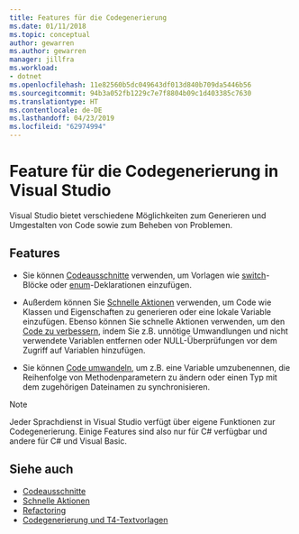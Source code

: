```yaml
---
title: Features für die Codegenerierung
ms.date: 01/11/2018
ms.topic: conceptual
author: gewarren
ms.author: gewarren
manager: jillfra
ms.workload:
- dotnet
ms.openlocfilehash: 11e82560b5dc049643df013d840b709da5446b56
ms.sourcegitcommit: 94b3a052fb1229c7e7f8804b09c1d403385c7630
ms.translationtype: HT
ms.contentlocale: de-DE
ms.lasthandoff: 04/23/2019
ms.locfileid: "62974994"
---
```

# <a name="code-generation-features-in-visual-studio"></a>Feature für die Codegenerierung in Visual Studio

Visual Studio bietet verschiedene Möglichkeiten zum Generieren und Umgestalten von Code sowie zum Beheben von Problemen.

## <a name="features"></a>Features

- Sie können [Codeausschnitte](../ide/code-snippets.md) verwenden, um Vorlagen wie [switch](/dotnet/csharp/language-reference/keywords/switch)-Blöcke oder [enum](/dotnet/csharp/language-reference/keywords/enum)-Deklarationen einzufügen.

- Außerdem können Sie [Schnelle Aktionen](../ide/quick-actions.md) verwenden, um Code wie Klassen und Eigenschaften zu generieren oder eine lokale Variable einzufügen. Ebenso können Sie schnelle Aktionen verwenden, um den [Code zu verbessern](../ide/common-quick-actions.md), indem Sie z.B. unnötige Umwandlungen und nicht verwendete Variablen entfernen oder NULL-Überprüfungen vor dem Zugriff auf Variablen hinzufügen.

- Sie können [Code umwandeln](../ide/refactoring-in-visual-studio.md), um z.B. eine Variable umzubenennen, die Reihenfolge von Methodenparametern zu ändern oder einen Typ mit dem zugehörigen Dateinamen zu synchronisieren.

> [!NOTE]
> Jeder Sprachdienst in Visual Studio verfügt über eigene Funktionen zur Codegenerierung. Einige Features sind also nur für C# verfügbar und andere für C# und Visual Basic.

## <a name="see-also"></a>Siehe auch

- [Codeausschnitte](../ide/code-snippets.md)
- [Schnelle Aktionen](../ide/quick-actions.md)
- [Refactoring](../ide/refactoring-in-visual-studio.md)
- [Codegenerierung und T4-Textvorlagen](../modeling/code-generation-and-t4-text-templates.md)
